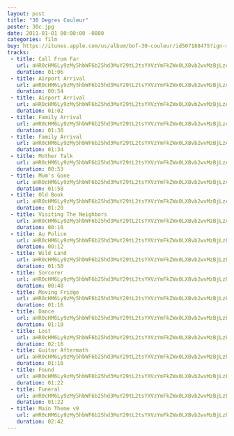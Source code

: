 ```yaml
---
layout: post
title: "30 Degres Couleur"
poster: 30c.jpg
date: 2011-01-01 00:00:00 -0800
categories: film
buy: https://itunes.apple.com/us/album/bof-30-couleur/id507188475?ign-mpt=uo%3D4
tracks:
 - title: Call From Far
   url: aHR0cHM6Ly9zMy5hbWF6b25hd3MuY29tL2tsYXVzYmFkZWx0LXBvb2wvMzBjLzAxIENhbGwgRnJvbSBGYXIubXAz
   duration: 01:06
 - title: Airport Arrival
   url: aHR0cHM6Ly9zMy5hbWF6b25hd3MuY29tL2tsYXVzYmFkZWx0LXBvb2wvMzBjLzAyIEFpcnBvcnQgQXJyaXZhbC5tcDM=
   duration: 00:54
 - title: Airport Arrival
   url: aHR0cHM6Ly9zMy5hbWF6b25hd3MuY29tL2tsYXVzYmFkZWx0LXBvb2wvMzBjLzAzIEFpcnBvcnQgQXJyaXZhbCAoYWx0KS5tcDM=
   duration: 01:02
 - title: Family Arrival
   url: aHR0cHM6Ly9zMy5hbWF6b25hd3MuY29tL2tsYXVzYmFkZWx0LXBvb2wvMzBjLzA0IEZhbWlseSBBcnJpdmFsLm1wMw==
   duration: 01:30
 - title: Family Arrival
   url: aHR0cHM6Ly9zMy5hbWF6b25hd3MuY29tL2tsYXVzYmFkZWx0LXBvb2wvMzBjLzA1IEZhbWlseSBBcnJpdmFsIChhbHQpLm1wMw==
   duration: 01:34
 - title: Mother Talk
   url: aHR0cHM6Ly9zMy5hbWF6b25hd3MuY29tL2tsYXVzYmFkZWx0LXBvb2wvMzBjLzA2IE1vdGhlciBUYWxrLm1wMw==
   duration: 00:53
 - title: Mum's Gone
   url: aHR0cHM6Ly9zMy5hbWF6b25hd3MuY29tL2tsYXVzYmFkZWx0LXBvb2wvMzBjLzA3IE11bSdzIEdvbmUubXAz
   duration: 01:58
 - title: Old Book
   url: aHR0cHM6Ly9zMy5hbWF6b25hd3MuY29tL2tsYXVzYmFkZWx0LXBvb2wvMzBjLzA4IE9sZCBCb29rLm1wMw==
   duration: 01:20
 - title: Visiting The Neighbors
   url: aHR0cHM6Ly9zMy5hbWF6b25hd3MuY29tL2tsYXVzYmFkZWx0LXBvb2wvMzBjLzA5IFZpc2l0aW5nIFRoZSBOZWlnaGJvcnMubXAz
   duration: 00:16
 - title: Au Police
   url: aHR0cHM6Ly9zMy5hbWF6b25hd3MuY29tL2tsYXVzYmFkZWx0LXBvb2wvMzBjLzEwIEF1IFBvbGljZS5tcDM=
   duration: 00:12
 - title: Wild Land
   url: aHR0cHM6Ly9zMy5hbWF6b25hd3MuY29tL2tsYXVzYmFkZWx0LXBvb2wvMzBjLzExIFdpbGQgTGFuZC5tcDM=
   duration: 01:50
 - title: Sorcerer
   url: aHR0cHM6Ly9zMy5hbWF6b25hd3MuY29tL2tsYXVzYmFkZWx0LXBvb2wvMzBjLzEyIFNvcmNlcmVyLm1wMw==
   duration: 00:40
 - title: Moving Fridge
   url: aHR0cHM6Ly9zMy5hbWF6b25hd3MuY29tL2tsYXVzYmFkZWx0LXBvb2wvMzBjLzEzIE1vdmluZyBGcmlkZ2UubXAz
   duration: 01:16
 - title: Dance
   url: aHR0cHM6Ly9zMy5hbWF6b25hd3MuY29tL2tsYXVzYmFkZWx0LXBvb2wvMzBjLzE0IERhbmNlLm1wMw==
   duration: 01:10
 - title: Lost
   url: aHR0cHM6Ly9zMy5hbWF6b25hd3MuY29tL2tsYXVzYmFkZWx0LXBvb2wvMzBjLzE1IExvc3QubXAz
   duration: 02:16
 - title: Guitar Aftermath
   url: aHR0cHM6Ly9zMy5hbWF6b25hd3MuY29tL2tsYXVzYmFkZWx0LXBvb2wvMzBjLzE2IEd1aXRhciBBZnRlcm1hdGgubXAz
   duration: 01:16
 - title: Found
   url: aHR0cHM6Ly9zMy5hbWF6b25hd3MuY29tL2tsYXVzYmFkZWx0LXBvb2wvMzBjLzE3IEZvdW5kLm1wMw==
   duration: 01:22
 - title: Funeral
   url: aHR0cHM6Ly9zMy5hbWF6b25hd3MuY29tL2tsYXVzYmFkZWx0LXBvb2wvMzBjLzE4IEZ1bmVyYWwubXAz
   duration: 01:22
 - title: Main Theme v9
   url: aHR0cHM6Ly9zMy5hbWF6b25hd3MuY29tL2tsYXVzYmFkZWx0LXBvb2wvMzBjLzE5IE1haW4gVGhlbWUubXAz
   duration: 02:42
---
```

